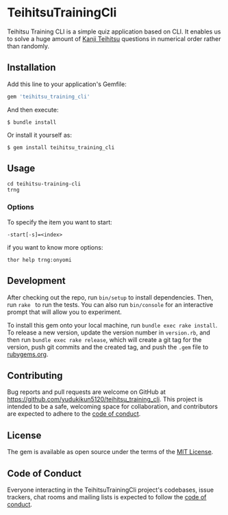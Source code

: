 # TeihitsuTrainingCli

Teihitsu Training CLI is a simple quiz application based on CLI. It enables us to solve a huge amount of [Kanji Teihitsu][kanjiteihitsu-homepage] questions in numerical order rather than randomly.

[kanjiteihitsu-homepage]: https://hagunn2525.wixsite.com/kanji-teihitsu

## Installation

Add this line to your application's Gemfile:

```ruby
gem 'teihitsu_training_cli'
```

And then execute:

    $ bundle install

Or install it yourself as:

    $ gem install teihitsu_training_cli

## Usage

    cd teihitsu-training-cli
    trng

### Options
To specify the item you want to start:

    -start[-s]=<index>

if you want to know more options:

    thor help trng:onyomi

## Development

After checking out the repo, run `bin/setup` to install dependencies. Then, run `rake ` to run the tests. You can also run `bin/console` for an interactive prompt that will allow you to experiment.

To install this gem onto your local machine, run `bundle exec rake install`. To release a new version, update the version number in `version.rb`, and then run `bundle exec rake release`, which will create a git tag for the version, push git commits and the created tag, and push the `.gem` file to [rubygems.org](https://rubygems.org).

## Contributing

Bug reports and pull requests are welcome on GitHub at https://github.com/yudukikun5120/teihitsu_training_cli. This project is intended to be a safe, welcoming space for collaboration, and contributors are expected to adhere to the [code of conduct](https://github.com/yudukikun5120/teihitsu_training_cli/blob/main/CODE_OF_CONDUCT.md).

## License

The gem is available as open source under the terms of the [MIT License](https://opensource.org/licenses/MIT).

## Code of Conduct

Everyone interacting in the TeihitsuTrainingCli project's codebases, issue trackers, chat rooms and mailing lists is expected to follow the [code of conduct](https://github.com/yudukikun5120/teihitsu_training_cli/blob/main/CODE_OF_CONDUCT.md).
